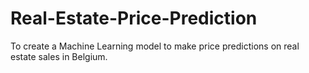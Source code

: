 # Real-Estate-Price-Prediction
To create a Machine Learning model to make price predictions on real estate sales in Belgium.
